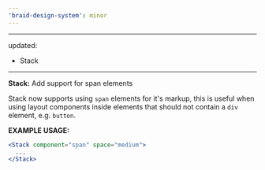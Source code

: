 ```yaml
---
'braid-design-system': minor
---
```


---
updated:
  - Stack
---

**Stack:** Add support for span elements

Stack now supports using `span` elements for it's markup, this is useful when using layout components inside elements that should not contain a `div` element, e.g. `button`.

**EXAMPLE USAGE:**
```jsx
<Stack component="span" space="medium">
  ...
</Stack>
```

